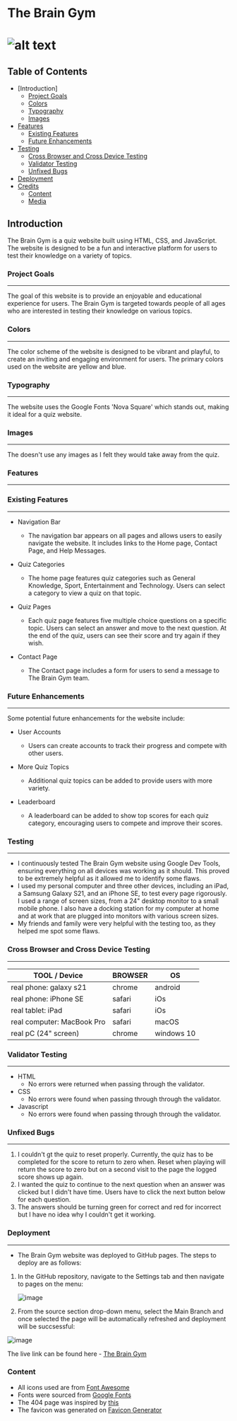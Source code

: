 The Brain Gym
=============
![alt text](/assets/images/Logo.PNG "Logo")
=============
Table of Contents
-----------------

-   [Introduction]
    -   [Project Goals](#project-goals)
    -   [Colors](#colors)
    -   [Typography](#typography)
    -   [Images](#images)
-   [Features](#features)
    -   [Existing Features](#existing-features)
    -   [Future Enhancements](#future-enhancements)
-   [Testing](#testing)
    -   [Cross Browser and Cross Device Testing](#cross-browser-and-cross-device-testing)
    -   [Validator Testing](#validator-testing)
    -   [Unfixed Bugs](#unfixed-bugs)
-   [Deployment](#deployment)
-   [Credits](#credits)
    -   [Content](#content)
    -   [Media](t#media)

Introduction
------------

The Brain Gym is a quiz website built using HTML, CSS, and JavaScript. The website is designed to be a fun and interactive platform for users to test their knowledge on a variety of topics.


### Project Goals
----------

The goal of this website is to provide an enjoyable and educational experience for users. The Brain Gym is targeted towards people of all ages who are interested in testing their knowledge on various topics.

### Colors
----------

The color scheme of the website is designed to be vibrant and playful, to create an inviting and engaging environment for users. The primary colors used on the website are yellow and blue.

### Typography
----------

The website uses the Google Fonts 'Nova Square' which stands out, making it ideal for a quiz website.

### Images
----------

The doesn't use any images as I felt they would take away from the quiz.

### Features
--------

### Existing Features
----------

-   Navigation Bar

    -   The navigation bar appears on all pages and allows users to easily navigate the website. It includes links to the Home page, Contact Page, and Help Messages.
-   Quiz Categories

    -   The home page features quiz categories such as General Knowledge, Sport, Entertainment and Technology. Users can select a category to view a quiz on that topic.
-   Quiz Pages

    -   Each quiz page features five multiple choice questions on a specific topic. Users can select an answer and move to the next question. At the end of the quiz, users can see their score and try again if they wish.

-   Contact Page

    -   The Contact page includes a form for users to send a message to The Brain Gym team.

### Future Enhancements
----------

Some potential future enhancements for the website include:

-   User Accounts

    -   Users can create accounts to track their progress and compete with other users.
-   More Quiz Topics

    -   Additional quiz topics can be added to provide users with more variety.
-   Leaderboard

    -   A leaderboard can be added to show top scores for each quiz category, encouraging users to compete and improve their scores.

### Testing
-------

-   I continuously tested The Brain Gym website using Google Dev Tools, ensuring everything on all devices was working as it should. This proved to be extremely helpful as it allowed me to identify some flaws.
-   I used my personal computer and three other devices, including an iPad, a Samsung Galaxy S21, and an iPhone SE, to test every page rigorously. I used a range of screen sizes, from a 24" desktop monitor to a small mobile phone. I also have a docking station for my computer at home and at work that are plugged into monitors with various screen sizes.
-   My friends and family were very helpful with the testing too, as they helped me spot some flaws.

### Cross Browser and Cross Device Testing
----------

| TOOL / Device | BROWSER | OS |
| --- | --- | --- |
| real phone: galaxy s21 | chrome | android |
| real phone: iPhone SE | safari | iOs |
| real tablet: iPad | safari | iOs |
| real computer: MacBook Pro | safari | macOS |
| real pC (24" screen) | chrome | windows 10 |

### Validator Testing
----------

-   HTML
    -   No errors were returned when passing through the validator.
-   CSS
    -   No errors were found when passing through through the validator.
-   Javascript
    -   No errors were found when passing through through the validator.

### Unfixed Bugs
----------
  1.  I couldn't gt the quiz to reset properly. Currently, the quiz has to be completed for the score to return to zero when. Reset when playing will return the score to zero but on a second visit to the page the logged score shows up again.
  2.  I wanted the quiz to continue to the next question when an answer was clicked but I didn't have time. Users have to click the next button below for each question.
  3.  The answers should be turning green for correct and red for incorrect but I have no idea why I couldn't get it working.

### Deployment
----------

-   The Brain Gym website was deployed to GitHub pages. The steps to deploy are as follows:

1.  In the GitHub repository, navigate to the Settings tab and then navigate to pages on the menu:

    ![image](/assets/images/deploy1.PNG)
 
2. From the source section drop-down menu, select the Main Branch and once selected the page will be automatically refreshed and deployment will be succsessful:

![image](/assets/images/deploy1.PNG)

The live link can be found here - [The Brain Gym](https://guilfoylethomas.github.io/brain-gym/)

### Content 

- All icons used are from [Font Awesome](https://fontawesome.com/)
- Fonts were sourced from [Google Fonts](https://fonts.google.com/)
- The 404 page was inspired by [this](https://codepen.io/akashrajendra/pen/JKKRvQ)
- The favicon was generated on [Favicon Generator](https://realfavicongenerator.net/)